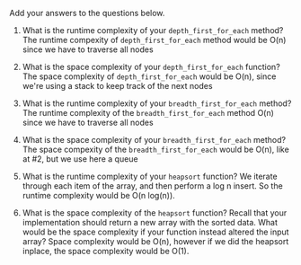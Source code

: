 Add your answers to the questions below.

1. What is the runtime complexity of your `depth_first_for_each` method?
The runtime compexity of `depth_first_for_each` method would be O(n) since we have to traverse all nodes

2. What is the space complexity of your `depth_first_for_each` function?
The space complexity of  `depth_first_for_each` would be O(n), since we're using a stack to keep track of the next nodes

3. What is the runtime complexity of your `breadth_first_for_each` method?
The runtime complexity of the `breadth_first_for_each` method O(n) since we have to traverse all nodes

4. What is the space complexity of your `breadth_first_for_each` method?
The space compexity of the `breadth_first_for_each` would be O(n), like at #2, but we use here a queue

5. What is the runtime complexity of your `heapsort` function?
We iterate through each item of the array, and then perform a log n insert. So the runtime complexity would be O(n log(n)). 

6. What is the space complexity of the `heapsort` function? Recall that your implementation should return a new array with the sorted data. What would be the space complexity if your function instead altered the input array?
Space complexity would be O(n), however if we did the heapsort inplace, the space complexity would be O(1).